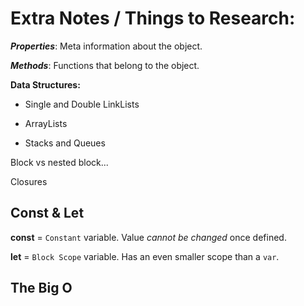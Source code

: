 # Extra Notes / Things to Research:

***Properties***: Meta information about the object.

***Methods***: Functions that belong to the object.

**Data Structures:**

- Single and Double LinkLists

- ArrayLists

- Stacks and Queues 

Block vs nested block...

Closures

## Const & Let

**const** = `Constant` variable. Value *cannot be changed* once defined.

**let** = `Block Scope` variable. Has an even smaller scope than a `var`.

## The Big O
